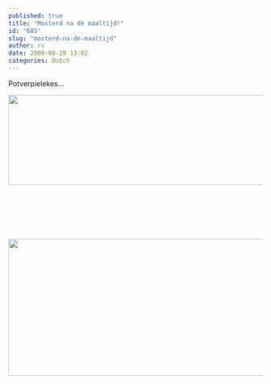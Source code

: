 ```yaml
---
published: true
title: "Mosterd na de maaltijd!"
id: "685"
slug: "mosterd-na-de-maaltijd"
author: rv
date: 2008-09-29 13:02
categories: Dutch
---
```

Potverpielekes...

<a href="https://s3.amazonaws.com/cfwblog/uploads/2008/09/sudoku.jpg"><span style="color:#000000;">
</span><img class="aligncenter size-full wp-image-684" style="text-decoration:underline;" title="sudoku" src="https://s3.amazonaws.com/cfwblog/uploads/2008/09/sudoku.jpg" alt="" width="512" height="179" /></a>

 

 

 

<a href="https://s3.amazonaws.com/cfwblog/uploads/2008/09/hidden.jpg"><img class="aligncenter size-full wp-image-686" title="hidden" src="https://s3.amazonaws.com/cfwblog/uploads/2008/09/hidden.jpg" alt="" width="646" height="272" /></a>